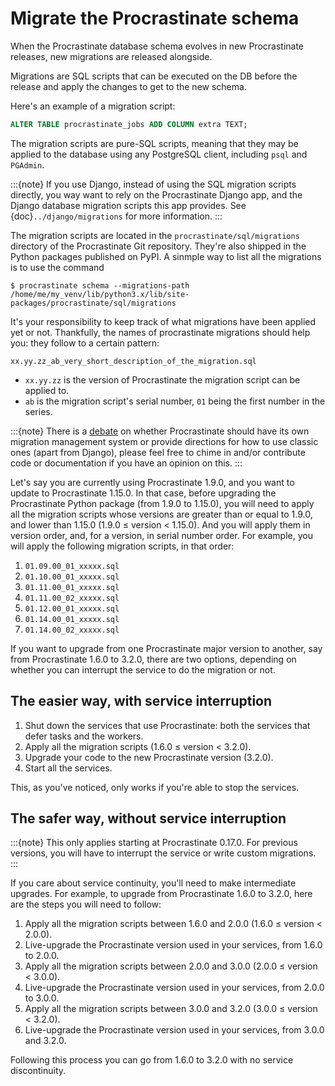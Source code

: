 # Migrate the Procrastinate schema

When the Procrastinate database schema evolves in new Procrastinate releases, new
migrations are released alongside.

Migrations are SQL scripts that can be executed on the DB before the release and
apply the changes to get to the new schema.

Here's an example of a migration script:

```sql
ALTER TABLE procrastinate_jobs ADD COLUMN extra TEXT;
```

The migration scripts are pure-SQL scripts, meaning that they may be applied to the
database using any PostgreSQL client, including `psql` and `PGAdmin`.

:::{note}
If you use Django, instead of using the SQL migration scripts directly, you way want
to rely on the Procrastinate Django app, and the Django database migration scripts
this app provides. See {doc}`../django/migrations` for more information.
:::

The migration scripts are located in the `procrastinate/sql/migrations` directory of
the Procrastinate Git repository. They're also shipped in the Python packages published
on PyPI. A sinmple way to list all the migrations is to use the command

```console
$ procrastinate schema --migrations-path
/home/me/my_venv/lib/python3.x/lib/site-packages/procrastinate/sql/migrations
```
It's your responsibility to keep track of what migrations have been applied yet or not.
Thankfully, the names of procrastinate migrations should help you: they follow to a
certain pattern:

```
xx.yy.zz_ab_very_short_description_of_the_migration.sql
```

- `xx.yy.zz` is the version of Procrastinate the migration script can be applied to.
- `ab` is the migration script's serial number, `01` being the first number in the
  series.

:::{note}
There is a [debate](https://github.com/procrastinate-org/procrastinate/issues/1040)
on whether Procrastinate should have its own migration management system or provide
directions for how to use classic ones (apart from Django), please feel free to chime in 
and/or contribute code or documentation if you have an opinion on this.
:::

Let's say you are currently using Procrastinate 1.9.0, and you want to update to
Procrastinate 1.15.0. In that case, before upgrading the Procrastinate Python package
(from 1.9.0 to 1.15.0), you will need to apply all the migration scripts whose versions
are greater than or equal to 1.9.0, and lower than 1.15.0 (1.9.0 ≤ version \< 1.15.0).
And you will apply them in version order, and, for a version, in serial number order.
For example, you will apply the following migration scripts, in that order:

1. `01.09.00_01_xxxxx.sql`
2. `01.10.00_01_xxxxx.sql`
3. `01.11.00_01_xxxxx.sql`
4. `01.11.00_02_xxxxx.sql`
5. `01.12.00_01_xxxxx.sql`
6. `01.14.00_01_xxxxx.sql`
7. `01.14.00_02_xxxxx.sql`

If you want to upgrade from one Procrastinate major version to another, say from
Procrastinate 1.6.0 to 3.2.0, there are two options, depending on whether you can
interrupt the service to do the migration or not.

## The easier way, with service interruption

1. Shut down the services that use Procrastinate: both the services that defer tasks and
   the workers.
2. Apply all the migration scripts (1.6.0 ≤ version \< 3.2.0).
3. Upgrade your code to the new Procrastinate version (3.2.0).
4. Start all the services.

This, as you've noticed, only works if you're able to stop the services.

## The safer way, without service interruption

:::{note}
This only applies starting at Procrastinate 0.17.0. For previous versions,
you will have to interrupt the service or write custom migrations.
:::

If you care about service continuity, you'll need to make intermediate upgrades. For
example, to upgrade from Procrastinate 1.6.0 to 3.2.0, here are the steps you will need
to follow:

1. Apply all the migration scripts between 1.6.0 and 2.0.0 (1.6.0 ≤ version \< 2.0.0).
2. Live-upgrade the Procrastinate version used in your services, from 1.6.0 to 2.0.0.
3. Apply all the migration scripts between 2.0.0 and 3.0.0 (2.0.0 ≤ version \< 3.0.0).
4. Live-upgrade the Procrastinate version used in your services, from 2.0.0 to 3.0.0.
5. Apply all the migration scripts between 3.0.0 and 3.2.0 (3.0.0 ≤ version \< 3.2.0).
6. Live-upgrade the Procrastinate version used in your services, from 3.0.0 and 3.2.0.

Following this process you can go from 1.6.0 to 3.2.0 with no service discontinuity.

